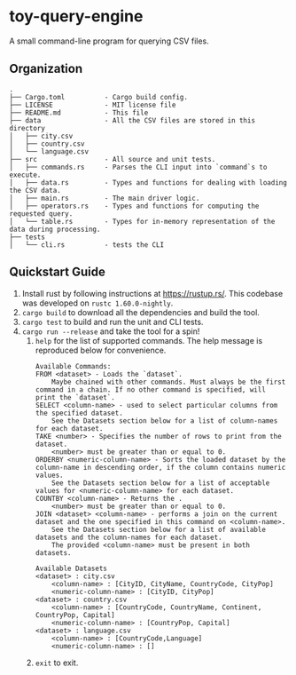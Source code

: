 # toy-query-engine
A small command-line program for querying CSV files.

## Organization
```
.
├── Cargo.toml          - Cargo build config.
├── LICENSE             - MIT license file
├── README.md           - This file
├── data                - All the CSV files are stored in this directory
│   ├── city.csv
│   ├── country.csv
│   └── language.csv
├── src                 - All source and unit tests.
│   ├── commands.rs     - Parses the CLI input into `command`s to execute.
│   ├── data.rs         - Types and functions for dealing with loading the CSV data.
│   ├── main.rs         - The main driver logic.
│   ├── operators.rs    - Types and functions for computing the requested query.
│   └── table.rs        - Types for in-memory representation of the data during processing.
├── tests
│   └── cli.rs          - tests the CLI
```

## Quickstart Guide
1. Install rust by following instructions at https://rustup.rs/. This codebase was developed on `rustc 1.60.0-nightly`.
1. `cargo build` to download all the dependencies and build the tool.
1. `cargo test` to build and run the unit and CLI tests.
1. `cargo run --release` and take the tool for a spin!
    1. `help` for the list of supported commands. The help message is reproduced below for convenience.
        ```
        Available Commands:
        FROM <dataset> - Loads the `dataset`.
            Maybe chained with other commands. Must always be the first command in a chain. If no other command is specified, will print the `dataset`.
        SELECT <column-name> - used to select particular columns from the specified dataset.
            See the Datasets section below for a list of column-names for each dataset.
        TAKE <number> - Specifies the number of rows to print from the dataset.
            <number> must be greater than or equal to 0.
        ORDERBY <numeric-column-name> - Sorts the loaded dataset by the column-name in descending order, if the column contains numeric values.
            See the Datasets section below for a list of acceptable values for <numeric-column-name> for each dataset.
        COUNTBY <column-name> - Returns the .
            <number> must be greater than or equal to 0.
        JOIN <dataset> <column-name> - performs a join on the current dataset and the one specified in this command on <column-name>.
            See the Datasets section below for a list of available datasets and the column-names for each dataset.
            The provided <column-name> must be present in both datasets.

        Available Datasets
        <dataset> : city.csv
            <column-name> : [CityID, CityName, CountryCode, CityPop]
            <numeric-column-name> : [CityID, CityPop]
        <dataset> : country.csv
            <column-name> : [CountryCode, CountryName, Continent, CountryPop, Capital]
            <numeric-column-name> : [CountryPop, Capital]
        <dataset> : language.csv
            <column-name> : [CountryCode,Language]
            <numeric-column-name> : []
        ```
    1. `exit` to exit.

